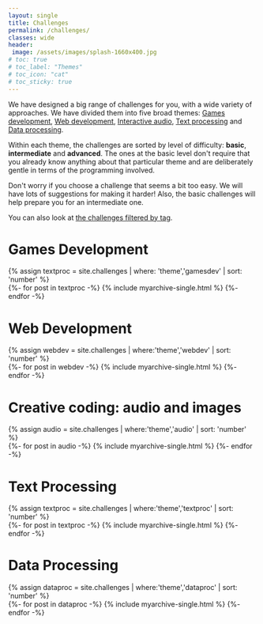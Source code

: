 ```yaml
---
layout: single
title: Challenges
permalink: /challenges/
classes: wide
header:
 image: /assets/images/splash-1660x400.jpg
# toc: true
# toc_label: "Themes"
# toc_icon: "cat"
# toc_sticky: true
---
```

We have designed a big range of challenges for you, with a wide variety of approaches. We have divided them into five broad themes:
<a href="#gamesdev">Games development</a>, <a href="#webdev">Web development</a>, <a href="#audio">Interactive audio</a>, <a href="#textproc">Text processing</a> and <a href="#dataproc">Data processing</a>.

Within each theme, the challenges are sorted by level of difficulty: **basic**, **intermediate** and **advanced**. The ones at the basic level don't require that you already know anything about that particular theme and are deliberately gentle in terms of the programming involved. 

Don't worry if you choose a challenge that seems a bit too easy. We will have lots of suggestions for making it harder! Also, the basic challenges will help prepare you for an intermediate one.

You can also look at <a href="{{ '/tags/' | relative_url }}">the challenges filtered by tag</a>.

<div class="feature__wrapper">
    <h1 id="gamesdev">Games Development</h1>
    {% assign textproc = site.challenges | where: 'theme','gamesdev' | sort: 'number' %}
    <div class="entries-grid">
        {%- for post in textproc -%}
        {% include myarchive-single.html %}
        {%- endfor -%}
    </div>
</div>
<div class="feature__wrapper">
    <h1 id="webdev">Web Development</h1>
    {% assign webdev = site.challenges | where:'theme','webdev' | sort: 'number' %}
    <div class="entries-grid">
        {%- for post in webdev -%}
        {% include myarchive-single.html %}
        {%- endfor -%}
    </div>
</div>
<div class="feature__wrapper">
    <h1 id="audio">Creative coding: audio and images</h1>
    {% assign audio = site.challenges | where:'theme','audio' | sort: 'number' %}
    <div class="entries-grid">
        {%- for post in audio -%}
        {% include myarchive-single.html %}
        {%- endfor -%}
    </div>
</div>
<div class="feature__wrapper">
    <h1 id="textproc">Text Processing</h1>
    {% assign textproc = site.challenges | where:'theme','textproc' | sort: 'number' %}
    <div class="entries-grid">
        {%- for post in textproc -%}
        {% include myarchive-single.html %}
        {%- endfor -%}
    </div>
</div>
<div class="feature__wrapper">
    <h1 id="dataproc">Data Processing</h1>
    {% assign dataproc = site.challenges | where:'theme','dataproc' | sort: 'number' %}
    <div class="entries-grid">
        {%- for post in dataproc -%}
        {% include myarchive-single.html %}
        {%- endfor -%}
    </div>
</div>
